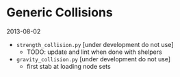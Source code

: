 Generic Collisions
====================
2013-08-02
  - `strength_collision.py` [under development do not use]
    + TODO: update and lint when done with shelpers
  - `gravity_collision.py` [under development do not use]
    + first stab at loading node sets
